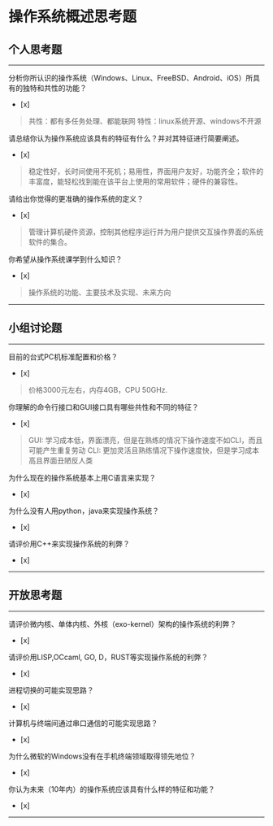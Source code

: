 # 操作系统概述思考题

## 个人思考题

---

分析你所认识的操作系统（Windows、Linux、FreeBSD、Android、iOS）所具有的独特和共性的功能？
- [x]  

>  共性：都有多任务处理、都能联网
   特性：linux系统开源、windows不开源

请总结你认为操作系统应该具有的特征有什么？并对其特征进行简要阐述。
- [x]

> 稳定性好，长时间使用不死机；易用性，界面用户友好，功能齐全；软件的丰富度，能轻松找到能在该平台上使用的常用软件；硬件的兼容性。

请给出你觉得的更准确的操作系统的定义？
- [x]  

> 管理计算机硬件资源，控制其他程序运行并为用户提供交互操作界面的系统软件的集合。

你希望从操作系统课学到什么知识？
- [x]  

> 操作系统的功能、主要技术及实现、未来方向

---

## 小组讨论题

---

目前的台式PC机标准配置和价格？
- [x]  

> 价格3000元左右，内存4GB，CPU 50GHz.

你理解的命令行接口和GUI接口具有哪些共性和不同的特征？
- [x]  

> GUI: 学习成本低，界面漂亮，但是在熟练的情况下操作速度不如CLI，而且可能产生重复劳动
  CLI: 更加灵活且熟练情况下操作速度快，但是学习成本高且界面丑陋反人类

为什么现在的操作系统基本上用C语言来实现？
- [x]  

>  

为什么没有人用python，java来实现操作系统？
- [x]  

>  

请评价用C++来实现操作系统的利弊？
- [x]  

>  

---

## 开放思考题

---

请评价微内核、单体内核、外核（exo-kernel）架构的操作系统的利弊？
- [x]  

>  

请评价用LISP,OCcaml, GO, D，RUST等实现操作系统的利弊？
- [x]  

>  

进程切换的可能实现思路？
- [x]  

>  

计算机与终端间通过串口通信的可能实现思路？
- [x]  

>  

为什么微软的Windows没有在手机终端领域取得领先地位？
- [x]  

>  

你认为未来（10年内）的操作系统应该具有什么样的特征和功能？
- [x]  

>  

---
